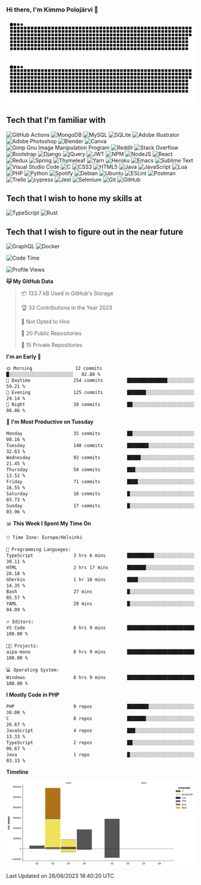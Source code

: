 ### Hi there, I'm Kimmo Polojärvi 👋

![GitHub Snake Light](https://github.com/N1GH7C4P/N1GH7C4P/blob/output/github-contribution-grid-snake.svg#gh-light-mode-only)
![GitHub Snake dark](https://github.com/N1GH7C4P/N1GH7C4P/blob/output/github-contribution-grid-snake-dark.svg#gh-dark-mode-only)

## Tech that I'm familiar with

![GitHub Actions](https://img.shields.io/badge/github%20actions-%232671E5.svg?style=for-the-badge&logo=githubactions&logoColor=white)
![MongoDB](https://img.shields.io/badge/MongoDB-%234ea94b.svg?style=for-the-badge&logo=mongodb&logoColor=white)
![MySQL](https://img.shields.io/badge/mysql-%2300f.svg?style=for-the-badge&logo=mysql&logoColor=white)
![SQLite](https://img.shields.io/badge/sqlite-%2307405e.svg?style=for-the-badge&logo=sqlite&logoColor=white)
![Adobe Illustrator](https://img.shields.io/badge/adobe%20illustrator-%23FF9A00.svg?style=for-the-badge&logo=adobe%20illustrator&logoColor=white)
![Adobe Photoshop](https://img.shields.io/badge/adobe%20photoshop-%2331A8FF.svg?style=for-the-badge&logo=adobe%20photoshop&logoColor=white)
![Blender](https://img.shields.io/badge/blender-%23F5792A.svg?style=for-the-badge&logo=blender&logoColor=white)
![Canva](https://img.shields.io/badge/Canva-%2300C4CC.svg?style=for-the-badge&logo=Canva&logoColor=white)
![Gimp Gnu Image Manipulation Program](https://img.shields.io/badge/Gimp-657D8B?style=for-the-badge&logo=gimp&logoColor=FFFFFF)
![Reddit](https://img.shields.io/badge/Reddit-%23FF4500.svg?style=for-the-badge&logo=Reddit&logoColor=white)
![Stack Overflow](https://img.shields.io/badge/-Stackoverflow-FE7A16?style=for-the-badge&logo=stack-overflow&logoColor=white)
![Bootstrap](https://img.shields.io/badge/bootstrap-%23563D7C.svg?style=for-the-badge&logo=bootstrap&logoColor=white)
![Django](https://img.shields.io/badge/django-%23092E20.svg?style=for-the-badge&logo=django&logoColor=white)
![jQuery](https://img.shields.io/badge/jquery-%230769AD.svg?style=for-the-badge&logo=jquery&logoColor=white)
![JWT](https://img.shields.io/badge/JWT-black?style=for-the-badge&logo=JSON%20web%20tokens)
![NPM](https://img.shields.io/badge/NPM-%23000000.svg?style=for-the-badge&logo=npm&logoColor=white)
![NodeJS](https://img.shields.io/badge/node.js-6DA55F?style=for-the-badge&logo=node.js&logoColor=white)
![React](https://img.shields.io/badge/react-%2320232a.svg?style=for-the-badge&logo=react&logoColor=%2361DAFB)
![Redux](https://img.shields.io/badge/redux-%23593d88.svg?style=for-the-badge&logo=redux&logoColor=white)
![Spring](https://img.shields.io/badge/spring-%236DB33F.svg?style=for-the-badge&logo=spring&logoColor=white)
![Thymeleaf](https://img.shields.io/badge/Thymeleaf-%23005C0F.svg?style=for-the-badge&logo=Thymeleaf&logoColor=white)
![Yarn](https://img.shields.io/badge/yarn-%232C8EBB.svg?style=for-the-badge&logo=yarn&logoColor=white)
![Heroku](https://img.shields.io/badge/heroku-%23430098.svg?style=for-the-badge&logo=heroku&logoColor=white)
![Emacs](https://img.shields.io/badge/Emacs-%237F5AB6.svg?&style=for-the-badge&logo=gnu-emacs&logoColor=white)
![Sublime Text](https://img.shields.io/badge/sublime_text-%23575757.svg?style=for-the-badge&logo=sublime-text&logoColor=important)
![Visual Studio Code](https://img.shields.io/badge/Visual%20Studio%20Code-0078d7.svg?style=for-the-badge&logo=visual-studio-code&logoColor=white)
![C](https://img.shields.io/badge/c-%2300599C.svg?style=for-the-badge&logo=c&logoColor=white)
![CSS3](https://img.shields.io/badge/css3-%231572B6.svg?style=for-the-badge&logo=css3&logoColor=white)
![HTML5](https://img.shields.io/badge/html5-%23E34F26.svg?style=for-the-badge&logo=html5&logoColor=white)
![Java](https://img.shields.io/badge/java-%23ED8B00.svg?style=for-the-badge&logo=java&logoColor=white)
![JavaScript](https://img.shields.io/badge/javascript-%23323330.svg?style=for-the-badge&logo=javascript&logoColor=%23F7DF1E)
![Lua](https://img.shields.io/badge/lua-%232C2D72.svg?style=for-the-badge&logo=lua&logoColor=white)
![PHP](https://img.shields.io/badge/php-%23777BB4.svg?style=for-the-badge&logo=php&logoColor=white)
![Python](https://img.shields.io/badge/python-3670A0?style=for-the-badge&logo=python&logoColor=ffdd54)
![Spotify](https://img.shields.io/badge/Spotify-1ED760?style=for-the-badge&logo=spotify&logoColor=white)
![Debian](https://img.shields.io/badge/Debian-D70A53?style=for-the-badge&logo=debian&logoColor=white)
![Ubuntu](https://img.shields.io/badge/Ubuntu-E95420?style=for-the-badge&logo=ubuntu&logoColor=white)
![ESLint](https://img.shields.io/badge/ESLint-4B3263?style=for-the-badge&logo=eslint&logoColor=white)
![Postman](https://img.shields.io/badge/Postman-FF6C37?style=for-the-badge&logo=postman&logoColor=white)
![Trello](https://img.shields.io/badge/Trello-%23026AA7.svg?style=for-the-badge&logo=Trello&logoColor=white)
![cypress](https://img.shields.io/badge/-cypress-%23E5E5E5?style=for-the-badge&logo=cypress&logoColor=058a5e)
![Jest](https://img.shields.io/badge/-jest-%23C21325?style=for-the-badge&logo=jest&logoColor=white)
![Selenium](https://img.shields.io/badge/-selenium-%43B02A?style=for-the-badge&logo=selenium&logoColor=white)
![Git](https://img.shields.io/badge/git-%23F05033.svg?style=for-the-badge&logo=git&logoColor=white)
![GitHub](https://img.shields.io/badge/github-%23121011.svg?style=for-the-badge&logo=github&logoColor=white)

## Tech that I wish to hone my skills at

![TypeScript](https://img.shields.io/badge/typescript-%23007ACC.svg?style=for-the-badge&logo=typescript&logoColor=white)
![Rust](https://img.shields.io/badge/rust-%23000000.svg?style=for-the-badge&logo=rust&logoColor=white)


## Tech that I wish to figure out in the near future

![GraphQL](https://img.shields.io/badge/-GraphQL-E10098?style=for-the-badge&logo=graphql&logoColor=white)
![Docker](https://img.shields.io/badge/docker-%230db7ed.svg?style=for-the-badge&logo=docker&logoColor=white)

<!--START_SECTION:waka-->
![Code Time](http://img.shields.io/badge/Code%20Time-492%20hrs%204%20mins-blue)

![Profile Views](http://img.shields.io/badge/Profile%20Views-1-blue)

**🐱 My GitHub Data** 

> 📦 133.7 kB Used in GitHub's Storage 
 > 
> 🏆 33 Contributions in the Year 2023
 > 
> 🚫 Not Opted to Hire
 > 
> 📜 20 Public Repositories 
 > 
> 🔑 15 Private Repositories 
 > 
**I'm an Early 🐤** 

```text
🌞 Morning                12 commits          █░░░░░░░░░░░░░░░░░░░░░░░░   02.80 % 
🌆 Daytime                254 commits         ███████████████░░░░░░░░░░   59.21 % 
🌃 Evening                125 commits         ███████░░░░░░░░░░░░░░░░░░   29.14 % 
🌙 Night                  38 commits          ██░░░░░░░░░░░░░░░░░░░░░░░   08.86 % 
```
📅 **I'm Most Productive on Tuesday** 

```text
Monday                   35 commits          ██░░░░░░░░░░░░░░░░░░░░░░░   08.16 % 
Tuesday                  140 commits         ████████░░░░░░░░░░░░░░░░░   32.63 % 
Wednesday                92 commits          █████░░░░░░░░░░░░░░░░░░░░   21.45 % 
Thursday                 58 commits          ███░░░░░░░░░░░░░░░░░░░░░░   13.52 % 
Friday                   71 commits          ████░░░░░░░░░░░░░░░░░░░░░   16.55 % 
Saturday                 16 commits          █░░░░░░░░░░░░░░░░░░░░░░░░   03.73 % 
Sunday                   17 commits          █░░░░░░░░░░░░░░░░░░░░░░░░   03.96 % 
```


📊 **This Week I Spent My Time On** 

```text
🕑︎ Time Zone: Europe/Helsinki

💬 Programming Languages: 
TypeScript               3 hrs 6 mins        ██████████░░░░░░░░░░░░░░░   38.11 % 
HTML                     2 hrs 17 mins       ███████░░░░░░░░░░░░░░░░░░   28.18 % 
Gherkin                  1 hr 10 mins        ████░░░░░░░░░░░░░░░░░░░░░   14.35 % 
Bash                     27 mins             █░░░░░░░░░░░░░░░░░░░░░░░░   05.57 % 
YAML                     20 mins             █░░░░░░░░░░░░░░░░░░░░░░░░   04.09 % 

🔥 Editors: 
VS Code                  8 hrs 9 mins        █████████████████████████   100.00 % 

🐱‍💻 Projects: 
aipa-mono                8 hrs 9 mins        █████████████████████████   100.00 % 

💻 Operating System: 
Windows                  8 hrs 9 mins        █████████████████████████   100.00 % 
```

**I Mostly Code in PHP** 

```text
PHP                      9 repos             ████████░░░░░░░░░░░░░░░░░   30.00 % 
C                        8 repos             ███████░░░░░░░░░░░░░░░░░░   26.67 % 
JavaScript               4 repos             ███░░░░░░░░░░░░░░░░░░░░░░   13.33 % 
TypeScript               2 repos             ██░░░░░░░░░░░░░░░░░░░░░░░   06.67 % 
Java                     1 repo              █░░░░░░░░░░░░░░░░░░░░░░░░   03.33 % 
```



**Timeline**

![Lines of Code chart](https://raw.githubusercontent.com/N1GH7C4P/N1GH7C4P/main/assets/bar_graph.png)


 Last Updated on 28/06/2023 18:40:20 UTC
<!--END_SECTION:waka-->
